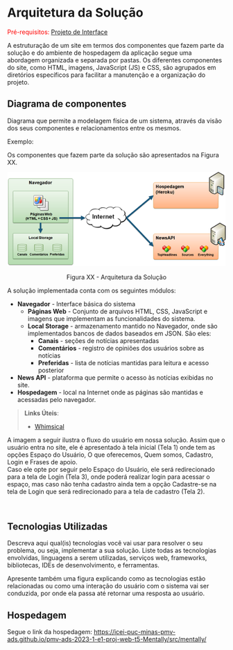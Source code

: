 # Arquitetura da Solução

<span style="color:red">Pré-requisitos: <a href="3-Projeto de Interface.md"> Projeto de Interface</a></span>

A estruturação de um site em termos dos componentes que fazem parte da solução e do ambiente de hospedagem da aplicação segue uma abordagem organizada e separada por pastas. Os diferentes componentes do site, como HTML, imagens, JavaScript (JS) e CSS, são agrupados em diretórios específicos para facilitar a manutenção e a organização do projeto.




## Diagrama de componentes

Diagrama que permite a modelagem física de um sistema, através da visão dos seus componentes e relacionamentos entre os mesmos.

Exemplo: 

Os componentes que fazem parte da solução são apresentados na Figura XX.

![Diagrama de Componentes](img/componentes.png)
<center>Figura XX - Arquitetura da Solução</center>

A solução implementada conta com os seguintes módulos:
- **Navegador** - Interface básica do sistema  
  - **Páginas Web** - Conjunto de arquivos HTML, CSS, JavaScript e imagens que implementam as funcionalidades do sistema.
   - **Local Storage** - armazenamento mantido no Navegador, onde são implementados bancos de dados baseados em JSON. São eles: 
     - **Canais** - seções de notícias apresentadas 
     - **Comentários** - registro de opiniões dos usuários sobre as notícias
     - **Preferidas** - lista de notícias mantidas para leitura e acesso posterior
 - **News API** - plataforma que permite o acesso às notícias exibidas no site.
 - **Hospedagem** - local na Internet onde as páginas são mantidas e acessadas pelo navegador. 

> **Links Úteis**:
>
> - [Whimsical](https://whimsical.com/)

A imagem a seguir ilustra o fluxo do usuário em nossa solução. Assim que o usuário entra no site, ele é apresentado à tela inicial (Tela 1)  onde tem as opções Espaço do Usuário, O que oferecemos, Quem somos, Cadastro, Login e Frases de apoio.
<br>
Caso ele opte por seguir pelo Espaço do Usuário, ele será redirecionado para a tela de Login (Tela 3), onde poderá realizar login para acessar o espaço, mas caso não tenha cadastro ainda tem a opção Cadastre-se na tela de Login que será redirecionado para a tela de cadastro (Tela 2).





<img src="https://github.com/ICEI-PUC-Minas-PMV-ADS/pmv-ads-2023-1-e1-proj-web-t5-Mentally/blob/e5fe91b4fcdc573a71cf234ea42c1e13269b5cf3/docs/img/diagrama.png" alt="">



## Tecnologias Utilizadas

Descreva aqui qual(is) tecnologias você vai usar para resolver o seu problema, ou seja, implementar a sua solução. Liste todas as tecnologias envolvidas, linguagens a serem utilizadas, serviços web, frameworks, bibliotecas, IDEs de desenvolvimento, e ferramentas.

Apresente também uma figura explicando como as tecnologias estão relacionadas ou como uma interação do usuário com o sistema vai ser conduzida, por onde ela passa até retornar uma resposta ao usuário.


## Hospedagem

Segue o link da hospedagem: https://icei-puc-minas-pmv-ads.github.io/pmv-ads-2023-1-e1-proj-web-t5-Mentally/src/mentally/
